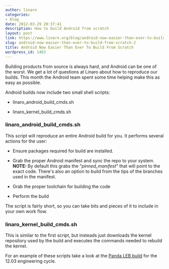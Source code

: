 ```yaml
---
author: linaro
categories:
- blog
date: 2012-03-29 20:37:41
description: How to build Android from scratch
layout: post
link: https://www.linaro.org/blog/android-now-easier-than-ever-to-build-from-scratch-2/
slug: android-now-easier-than-ever-to-build-from-scratch-2
title: Android Now Easier Than Ever To Build From Scratch
wordpress_id: 1463
---
```


Building products from source is always hard, and Android can be one of the worst. We get a lot of questions at Linaro about how to reproduce our builds. This month the Android team spent some time helping make this as easy as possible.

Android builds now include two small shell scripts:
	
  * linaro_android_build_cmds.sh

	
  * linaro_kernel_build_cmds.sh

### linaro_android_build_cmds.sh

This script will reproduce an entire Android build for you. It performs several actions for the user:
	
  * Ensure packages required for build are installed.

	
  * Grab the proper Android manifest and sync the repo to your system. **NOTE:** By default this grabs the _"pinned_manifest"_ that will point to the exact code. There's also an option to build from the tips of the branches used in the manifest.

	
  * Grab the proper toolchain for building the code

	
  * Perform the build


The script is fairly short, so you can take bits and pieces of it to include in your own work flow.

### linaro_kernel_build_cmds.sh


This is similar to the first script, but insteads just downloads the kernel repository used by the build and executes the commands needed to rebuild the kernel.

For an example of these scripts take a look at the [Panda LEB build](http://releases.linaro.org/12.03/android/leb-panda/) for the 12.03 engineering cycle.